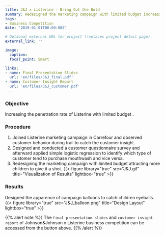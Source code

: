 ```yaml
---
title: J&J x Listerine - Bring Out the Bold
summary: Redesigned the marketing campaign with limited budget increasing the penetration rate of Listerine in the long run.
tags:
- Business Competition
date: "2019-01-01T00:00:00Z"

# Optional external URL for project (replaces project detail page).
external_link: ''

image:
  caption: 
  focal_point: Smart

links:
- name: Final Presentation Slides
  url: 'en/files/J&J_final.pdf'
- name: Customer Insight Report
  url: 'en/files/J&J_customer.pdf'
---
```

### Objective
Increasing the penetration rate of Listerine with limited budget .

### Procedure
1. Joined Listerine marketing campaign in Carrefour and observed customer behavior during trail to catch the customer insight.
2. Designed and conducted a customer questionnaire survey and afterward applied simple logistic regression to identify which type of customer tend to purchase mouthwash and vice versa.
3. Redesigning the marketing campaign with limited budget attracting more children to give it a shot.
{{< figure library="true" src="J&J.gif" title="Visualization of Results" lightbox="true" >}}

### Results
Designed the apparence of campaign balloons to catch children eyeballs.
{{< figure library="true" src="J&J_balloon.png" title="Design Layout" lightbox="true" >}}

{{% alert note %}}
The `final presentation slides` and `customer insight report` of Johnson&Johnson x Listerine business competition can be accessed from the button above.
{{% /alert %}}
